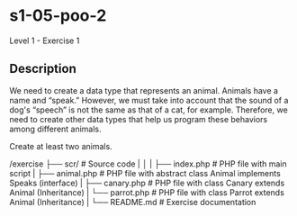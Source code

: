 # s1-05-poo-2
  Level 1 - Exercise 1

## Description 
We need to create a data type that represents an animal. Animals have a name and “speak.” However, we must take into account that the sound of a dog's “speech” is not the same as that of a cat, for example. Therefore, we need to create other data types that help us program these behaviors among different animals.

Create at least two animals. 

/exercise
      ├── scr/               # Source code
      |    │
      |    ├── index.php     # PHP file with main script
      |    ├── animal.php    # PHP file with abstract class Animal implements Speaks (interface)
      |    ├── canary.php    # PHP file with class Canary extends Animal (Inheritance)
      |    └── parrot.php    # PHP file with class Parrot extends Animal (Inheritance)
      |
      └── README.md     # Exercise documentation


